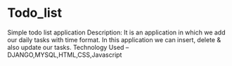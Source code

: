 # Todo_list
Simple todo list application
Description: It is an application in which we add our daily tasks with time format. In this application we can insert, delete & also update our tasks.
Technology Used –DJANGO,MYSQL,HTML,CSS,Javascript
